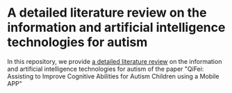 # A detailed literature review on the information and artificial intelligence technologies for autism
In this repository, we provide [a detailed literature review](https://github.com/HKjoe/A-detailed-literature-review-on-the-information-and-artificial-intelligence-technologies-for-autism-/blob/master/RelatedWork.pdf) on the information and artificial intelligence technologies for autism of the paper "QiFei: Assisting to Improve Cognitive Abilities for Autism Children using a Mobile APP"
